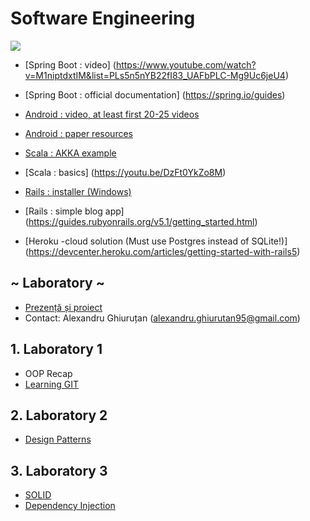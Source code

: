 # Software Engineering

[![](https://image.ibb.co/ez4RJ0/SE-Alex.png)]()

 
- [Spring Boot : video] (https://www.youtube.com/watch?v=M1niptdxtIM&list=PLs5n5nYB22fI83_UAFbPLC-Mg9Uc6jeU4)
- [Spring Boot : official documentation] (https://spring.io/guides)

- [Android : video, at least first 20-25 videos](https://www.youtube.com/playlist?list=PL6gx4Cwl9DGBsvRxJJOzG4r4k_zLKrnxl)
- [Android : paper resources](http://www.vogella.com/tutorials/android.html)

- [Scala : AKKA example](https://doc.akka.io/docs/akka/2.0/intro/getting-started-first-scala.html)
- [Scala : basics] (https://youtu.be/DzFt0YkZo8M)

- [Rails : installer (Windows)](http://railsinstaller.org/en)
- [Rails : simple blog app] (https://guides.rubyonrails.org/v5.1/getting_started.html)
- [Heroku -cloud solution (Must use Postgres instead of SQLite!)] (https://devcenter.heroku.com/articles/getting-started-with-rails5)


## ~ Laboratory ~
- [Prezență și proiect](https://docs.google.com/spreadsheets/d/1Dth0X-8L1gzpurJzPNtKWvXf09LUVZn_GpUZnoEERQw/edit?usp=sharing)
- Contact: Alexandru Ghiuruțan (alexandru.ghiurutan95@gmail.com)

## 1. Laboratory 1
- OOP Recap
- [Learning GIT](https://www.codecademy.com/learn/learn-git)
## 2. Laboratory 2
- [Design Patterns](https://refactoring.guru/design-patterns)
## 3. Laboratory 3
- [SOLID](https://hackernoon.com/solid-principles-made-easy-67b1246bcdf)
- [Dependency Injection](https://www.youtube.com/watch?v=oK_XtfXPkqw)
